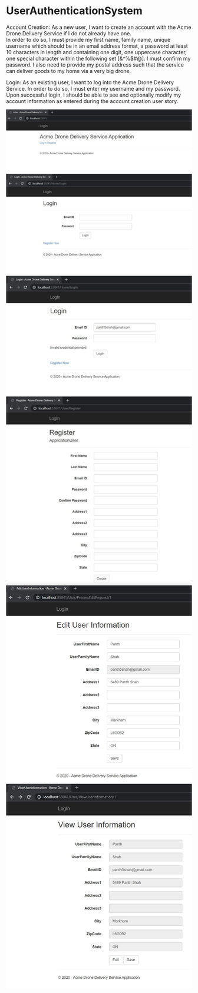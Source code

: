 # UserAuthenticationSystem

Account Creation:
As a new user, 
I want to create an account with the Acme Drone Delivery Service if I do not already have one.  
In order to do so, I must provide my first name, family name, unique username which should be in an email address format, a password at least 10 characters in length and containing one digit, one uppercase character, one special character within the following set [&^%$#@]. 
I must confirm my password.
I also need to provide my postal address such that the service can deliver goods to my home via a very big drone.

Login:
As an existing user, I want to log into the Acme Drone Delivery Service. 
In order to do so, I must enter my username and my password. 
Upon successful login, I should be able to see and optionally modify my account information as entered during the account creation user story.

![alt text](https://github.com/Panth-Shah/UserAuthenticationSystem/blob/master/DroneDeliverApp/ApplicationUserAuthSystem/UILookup/IndexPage.JPG)
![alt text](https://github.com/Panth-Shah/UserAuthenticationSystem/blob/master/DroneDeliverApp/ApplicationUserAuthSystem/UILookup/LogInPage.JPG)
![alt text](https://github.com/Panth-Shah/UserAuthenticationSystem/blob/master/DroneDeliverApp/ApplicationUserAuthSystem/UILookup/UserAuthentication.JPG)
![alt text](https://github.com/Panth-Shah/UserAuthenticationSystem/blob/master/DroneDeliverApp/ApplicationUserAuthSystem/UILookup/UserRegistrationPage.JPG)
![alt text](https://github.com/Panth-Shah/UserAuthenticationSystem/blob/master/DroneDeliverApp/ApplicationUserAuthSystem/UILookup/EditUserInformation.JPG)
![alt text](https://github.com/Panth-Shah/UserAuthenticationSystem/blob/master/DroneDeliverApp/ApplicationUserAuthSystem/UILookup/ViewUserInformation.JPG)
